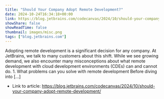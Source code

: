 ```yaml
---
title: "Should Your Company Adopt Remote Development?"
date: 2024-10-24T16:34:18+00:00
link: https://blog.jetbrains.com/codecanvas/2024/10/should-your-company-adopt-remote-development/
showShare: false
showReadTime: false
thumbnail: images/misc.png
tags: ["blog.jetbrains.com"]
---
```

Adopting remote development is a significant decision for any company. At JetBrains, we talk to many customers about this shift. While we see growing demand, we also encounter many misconceptions about what remote development with cloud development environments (CDEs) can and cannot do. 1. What problems can you solve with remote development Before diving into […]

- Link to article: https://blog.jetbrains.com/codecanvas/2024/10/should-your-company-adopt-remote-development/